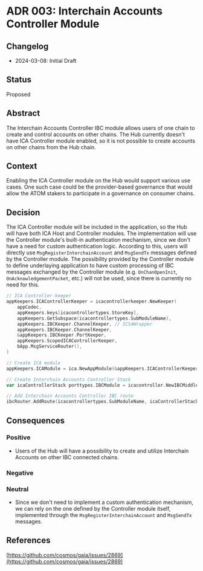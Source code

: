 # ADR 003: Interchain Accounts Controller Module

## Changelog

- 2024-03-08: Initial Draft

## Status

Proposed

## Abstract

The Interchain Accounts Controller IBC module allows users of one chain to create and control accounts on other chains. The Hub currently doesn't have ICA Controller module enabled, so it is not possible to create accounts on other chains from the Hub chain.

## Context

Enabling the ICA Controller module on the Hub would support various use cases. One such case could be the provider-based governance that would allow the ATOM stakers to participate in a governance on consumer chains.

## Decision

The ICA Controller module will be included in the application, so the Hub will have both ICA Host and Controller modules. The implementation will use the Controller module's built-in authentication mechanism, since we don't have a need for custom authentication logic. According to this, users will directly use `MsgRegisterInterchainAccount` and `MsgSendTx` messages defined by the Controller module. The possibility provided by the Controller module to define underlaying application to have custom processing of IBC messages exchanged by the Controller module (e.g. `OnChanOpenInit`, `OnAcknowledgementPacket`, etc.) will not be used, since there is currently no need for this.

```go
// ICA Controller keeper
appKeepers.ICAControllerKeeper = icacontrollerkeeper.NewKeeper(
	appCodec,
	appKeepers.keys[icacontrollertypes.StoreKey],
	appKeepers.GetSubspace(icacontrollertypes.SubModuleName),
	appKeepers.IBCKeeper.ChannelKeeper, // ICS4Wrapper
	appKeepers.IBCKeeper.ChannelKeeper,
	&appKeepers.IBCKeeper.PortKeeper,
	appKeepers.ScopedICAControllerKeeper,
	bApp.MsgServiceRouter(),
)

// Create ICA module
appKeepers.ICAModule = ica.NewAppModule(&appKeepers.ICAControllerKeeper, &appKeepers.ICAHostKeeper)

// Create Interchain Accounts Controller Stack
var icaControllerStack porttypes.IBCModule = icacontroller.NewIBCMiddleware(nil, appKeepers.ICAControllerKeeper)

// Add Interchain Accounts Controller IBC route
ibcRouter.AddRoute(icacontrollertypes.SubModuleName, icaControllerStack)
```

## Consequences

### Positive

- Users of the Hub will have a possibility to create and utilize Interchain Accounts on other IBC connected chains.

### Negative

### Neutral

- Since we don't need to implement a custom authentication mechanism, we can rely on the one defined by the Controller module itself, implemented through the `MsgRegisterInterchainAccount` and `MsgSendTx` messages.

## References

[https://github.com/cosmos/gaia/issues/2869](https://github.com/cosmos/gaia/issues/2869)